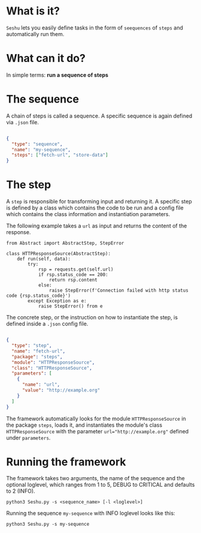 # What is it?

`Seshu` lets you easily define tasks in the form of `seequences` of `steps` and automatically run them.


# What can it do?

In simple terms: **run a sequence of steps**


# The sequence

A chain of steps is called a sequence. A specific sequence is again defined via `.json` file.

``` json

{
  "type": "sequence",
  "name": "my-sequence",
  "steps": ["fetch-url", "store-data"]
}

```

# The step

A `step` is responsible for transforming input and returning it. A specific step is defined by a class which contains the code to be run and a config file which contains the class information and instantiation parameters.

The following example takes a `url` as input and returns the content of the response.

``` python3
from Abstract import AbstractStep, StepError

class HTTPResponseSource(AbstractStep):
    def run(self, data):
        try:
            rsp = requests.get(self.url)
            if rsp.status_code == 200:
                return rsp.content
            else:
                raise StepError(f'Connection failed with http status code {rsp.status_code}')
        except Exception as e:
            raise StepError() from e
```

The concrete step, or the instruction on how to instantiate the step, is defined inside a `.json` config file.

``` json

{
  "type": "step",
  "name": "fetch-url",
  "package": "steps",
  "module": "HTTPResponseSource",
  "class": "HTTPResponseSource",
  "parameters": [
    {
      "name": "url",
      "value": "http://example.org"
    }
  ]
}

```

The framework automatically looks for the module `HTTPResponseSource` in the package `steps`, loads it, and instantiates the module's class `HTTPResponseSource` with the parameter `url="http://example.org"` defined under `parameters`.


# Running the framework

The framework takes two arguments, the name of the sequence and the optional loglevel, which ranges from 1 to 5, DEBUG to CRITICAL and defaults to 2 (INFO).

`python3 Seshu.py -s <sequence_name> [-l <loglevel>]`

Running the sequence `my-sequence` with INFO loglevel looks like this:

`python3 Seshu.py -s my-sequence`
